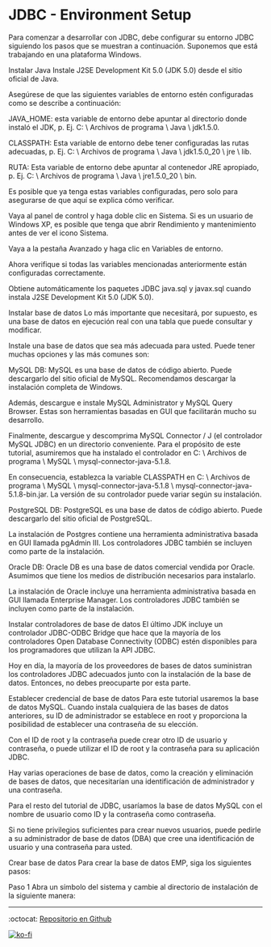 # JDBC - Environment Setup

Para comenzar a desarrollar con JDBC, debe configurar su entorno JDBC siguiendo los pasos que se muestran a continuación. Suponemos que está trabajando en una plataforma Windows.

Instalar Java
Instale J2SE Development Kit 5.0 (JDK 5.0) desde el sitio oficial de Java.

Asegúrese de que las siguientes variables de entorno estén configuradas como se describe a continuación:

JAVA_HOME: esta variable de entorno debe apuntar al directorio donde instaló el JDK, p. Ej. C: \ Archivos de programa \ Java \ jdk1.5.0.

CLASSPATH: Esta variable de entorno debe tener configuradas las rutas adecuadas, p. Ej. C: \ Archivos de programa \ Java \ jdk1.5.0_20 \ jre \ lib.

RUTA: Esta variable de entorno debe apuntar al contenedor JRE apropiado, p. Ej. C: \ Archivos de programa \ Java \ jre1.5.0_20 \ bin.

Es posible que ya tenga estas variables configuradas, pero solo para asegurarse de que aquí se explica cómo verificar.

Vaya al panel de control y haga doble clic en Sistema. Si es un usuario de Windows XP, es posible que tenga que abrir Rendimiento y mantenimiento antes de ver el icono Sistema.

Vaya a la pestaña Avanzado y haga clic en Variables de entorno.

Ahora verifique si todas las variables mencionadas anteriormente están configuradas correctamente.

Obtiene automáticamente los paquetes JDBC java.sql y javax.sql cuando instala J2SE Development Kit 5.0 (JDK 5.0).

Instalar base de datos
Lo más importante que necesitará, por supuesto, es una base de datos en ejecución real con una tabla que puede consultar y modificar.

Instale una base de datos que sea más adecuada para usted. Puede tener muchas opciones y las más comunes son:

MySQL DB: MySQL es una base de datos de código abierto. Puede descargarlo del sitio oficial de MySQL. Recomendamos descargar la instalación completa de Windows.

Además, descargue e instale MySQL Administrator y MySQL Query Browser. Estas son herramientas basadas en GUI que facilitarán mucho su desarrollo.

Finalmente, descargue y descomprima MySQL Connector / J (el controlador MySQL JDBC) en un directorio conveniente. Para el propósito de este tutorial, asumiremos que ha instalado el controlador en C: \ Archivos de programa \ MySQL \ mysql-connector-java-5.1.8.

En consecuencia, establezca la variable CLASSPATH en C: \ Archivos de programa \ MySQL \ mysql-connector-java-5.1.8 \ mysql-connector-java-5.1.8-bin.jar. La versión de su controlador puede variar según su instalación.

PostgreSQL DB: PostgreSQL es una base de datos de código abierto. Puede descargarlo del sitio oficial de PostgreSQL.

La instalación de Postgres contiene una herramienta administrativa basada en GUI llamada pgAdmin III. Los controladores JDBC también se incluyen como parte de la instalación.

Oracle DB: Oracle DB es una base de datos comercial vendida por Oracle. Asumimos que tiene los medios de distribución necesarios para instalarlo.

La instalación de Oracle incluye una herramienta administrativa basada en GUI llamada Enterprise Manager. Los controladores JDBC también se incluyen como parte de la instalación.

Instalar controladores de base de datos
El último JDK incluye un controlador JDBC-ODBC Bridge que hace que la mayoría de los controladores Open Database Connectivity (ODBC) estén disponibles para los programadores que utilizan la API JDBC.

Hoy en día, la mayoría de los proveedores de bases de datos suministran los controladores JDBC adecuados junto con la instalación de la base de datos. Entonces, no debes preocuparte por esta parte.

Establecer credencial de base de datos
Para este tutorial usaremos la base de datos MySQL. Cuando instala cualquiera de las bases de datos anteriores, su ID de administrador se establece en root y proporciona la posibilidad de establecer una contraseña de su elección.

Con el ID de root y la contraseña puede crear otro ID de usuario y contraseña, o puede utilizar el ID de root y la contraseña para su aplicación JDBC.

Hay varias operaciones de base de datos, como la creación y eliminación de bases de datos, que necesitarían una identificación de administrador y una contraseña.

Para el resto del tutorial de JDBC, usaríamos la base de datos MySQL con el nombre de usuario como ID y la contraseña como contraseña.

Si no tiene privilegios suficientes para crear nuevos usuarios, puede pedirle a su administrador de base de datos (DBA) que cree una identificación de usuario y una contraseña para usted.

Crear base de datos
Para crear la base de datos EMP, siga los siguientes pasos:

Paso 1
Abra un símbolo del sistema y cambie al directorio de instalación de la siguiente manera:

---

:octocat: [Repositorio en Github](https://github.com/FernandoCalmet/JDBC)

[![ko-fi](https://www.ko-fi.com/img/githubbutton_sm.svg)](https://ko-fi.com/T6T41JKMI)
